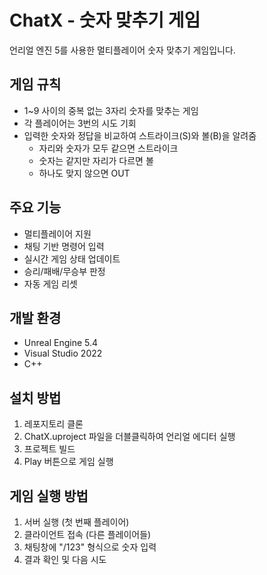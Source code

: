 # ChatX - 숫자 맞추기 게임

언리얼 엔진 5를 사용한 멀티플레이어 숫자 맞추기 게임입니다.

## 게임 규칙

- 1~9 사이의 중복 없는 3자리 숫자를 맞추는 게임
- 각 플레이어는 3번의 시도 기회
- 입력한 숫자와 정답을 비교하여 스트라이크(S)와 볼(B)을 알려줌
  - 자리와 숫자가 모두 같으면 스트라이크
  - 숫자는 같지만 자리가 다르면 볼
  - 하나도 맞지 않으면 OUT

## 주요 기능

- 멀티플레이어 지원
- 채팅 기반 명령어 입력
- 실시간 게임 상태 업데이트
- 승리/패배/무승부 판정
- 자동 게임 리셋

## 개발 환경

- Unreal Engine 5.4
- Visual Studio 2022
- C++

## 설치 방법

1. 레포지토리 클론
2. ChatX.uproject 파일을 더블클릭하여 언리얼 에디터 실행
3. 프로젝트 빌드
4. Play 버튼으로 게임 실행

## 게임 실행 방법

1. 서버 실행 (첫 번째 플레이어)
2. 클라이언트 접속 (다른 플레이어들)
3. 채팅창에 "/123" 형식으로 숫자 입력
4. 결과 확인 및 다음 시도 